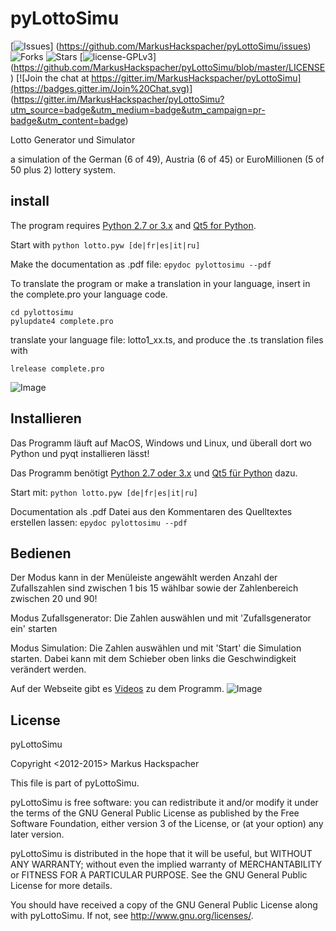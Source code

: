 pyLottoSimu
===========

[![Issues](https://img.shields.io/github/issues/MarkusHackspacher/pyLottoSimu.svg)]
(https://github.com/MarkusHackspacher/pyLottoSimu/issues)
![Forks](https://img.shields.io/github/forks/MarkusHackspacher/pyLottoSimu.svg)
![Stars](https://img.shields.io/github/stars/MarkusHackspacher/pyLottoSimu.svg)
[![license-GPLv3](https://img.shields.io/badge/license-GPLv3-blue.svg)]
(https://github.com/MarkusHackspacher/pyLottoSimu/blob/master/LICENSE)
[![Join the chat at https://gitter.im/MarkusHackspacher/pyLottoSimu](https://badges.gitter.im/Join%20Chat.svg)]
(https://gitter.im/MarkusHackspacher/pyLottoSimu?utm_source=badge&utm_medium=badge&utm_campaign=pr-badge&utm_content=badge)

Lotto Generator und Simulator

a simulation of the German (6 of 49), Austria (6 of 45) or EuroMillionen (5 of 50 plus 2) lottery system.

install
-------

The program requires [Python 2.7 or 3.x](http://www.python.org/download/) 
and [Qt5 for Python](http://www.riverbankcomputing.com/software/pyqt/download5).

Start with
```python lotto.pyw [de|fr|es|it|ru]```

Make the documentation as .pdf file:
```epydoc pylottosimu --pdf```

To translate the program or make a translation in your language,
insert in the complete.pro your language code.
```
cd pylottosimu
pylupdate4 complete.pro
```
translate your language file: lotto1_xx.ts, and produce the .ts translation files with
```
lrelease complete.pro
```

![Image](misc/pyLottoSimu_screenshot_en.png "screenshot")

Installieren
-------------

Das Programm läuft auf MacOS, Windows und Linux,
und überall dort wo Python und pyqt installieren lässt!

Das Programm benötigt [Python  2.7 oder 3.x](http://www.python.org/download/) 
und [Qt5 für Python](http://www.riverbankcomputing.com/software/pyqt/download5) dazu.

Start mit: 
```python lotto.pyw [de|fr|es|it|ru]```

Documentation als .pdf Datei aus den Kommentaren des Quelltextes erstellen lassen:
```epydoc pylottosimu --pdf```

Bedienen
---------
Der Modus kann in der Menüleiste angewählt werden
Anzahl der Zufallszahlen sind zwischen 1 bis 15 wählbar sowie der
 Zahlenbereich zwischen 20 und 90! 

Modus Zufallsgenerator:
Die Zahlen auswählen und mit 'Zufallsgenerator ein' starten

Modus Simulation:
Die Zahlen auswählen und mit 'Start' die Simulation starten.
Dabei kann mit dem Schieber oben links die Geschwindigkeit verändert werden.

Auf der Webseite gibt es [Videos](http://markush.cwsurf.de/joomla_17/index.php/python/pylottosimu/8-lotto-generator-und-simulator) zu dem Programm.
![Image](misc/pyLottoSimu_screenshot_de.png "screenshot (german)")

License
-------

pyLottoSimu

Copyright <2012-2015> Markus Hackspacher

This file is part of pyLottoSimu.

pyLottoSimu is free software: you can redistribute it and/or modify
it under the terms of the GNU General Public License as published by
the Free Software Foundation, either version 3 of the License, or
(at your option) any later version.

pyLottoSimu is distributed in the hope that it will be useful,
but WITHOUT ANY WARRANTY; without even the implied warranty of
MERCHANTABILITY or FITNESS FOR A PARTICULAR PURPOSE.  See the
GNU General Public License for more details.

You should have received a copy of the GNU General Public License
along with pyLottoSimu.  If not, see <http://www.gnu.org/licenses/>.

